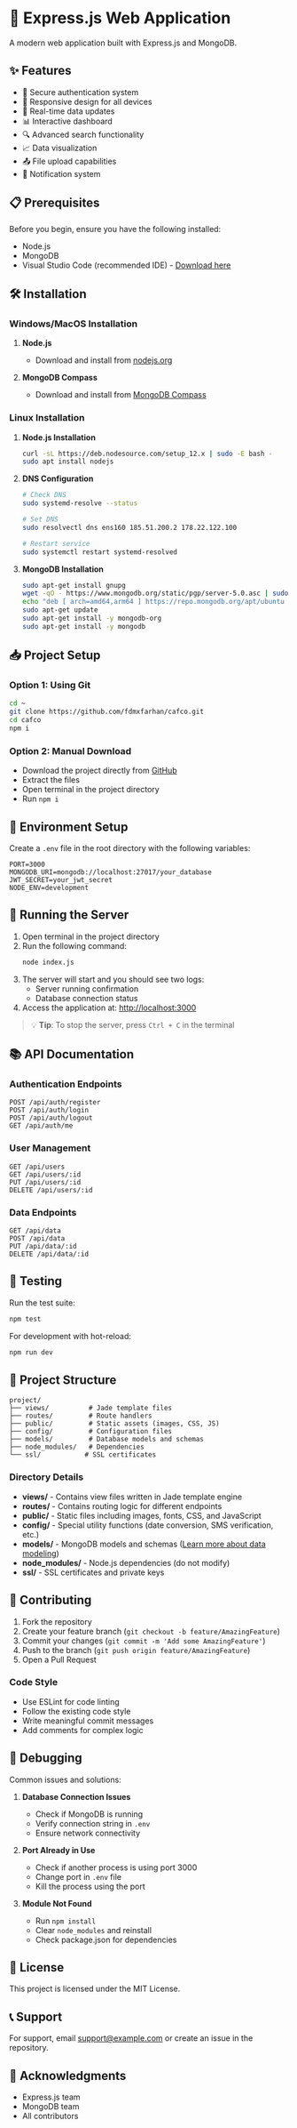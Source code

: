 # 🚀 Express.js Web Application

A modern web application built with Express.js and MongoDB.

## ✨ Features

- 🔐 Secure authentication system
- 📱 Responsive design for all devices
- 🔄 Real-time data updates
- 📊 Interactive dashboard
- 🔍 Advanced search functionality
- 📈 Data visualization
- 📤 File upload capabilities
- 🔔 Notification system

## 📋 Prerequisites

Before you begin, ensure you have the following installed:
- Node.js
- MongoDB
- Visual Studio Code (recommended IDE) - [Download here](https://code.visualstudio.com/download)

## 🛠️ Installation

### Windows/MacOS Installation
1. **Node.js**
   - Download and install from [nodejs.org](https://nodejs.org/en/download/)

2. **MongoDB Compass**
   - Download and install from [MongoDB Compass](https://www.mongodb.com/products/compass)

### Linux Installation
1. **Node.js Installation**
   ```bash
   curl -sL https://deb.nodesource.com/setup_12.x | sudo -E bash -
   sudo apt install nodejs
   ```

2. **DNS Configuration**
   ```bash
   # Check DNS
   sudo systemd-resolve --status

   # Set DNS
   sudo resolvectl dns ens160 185.51.200.2 178.22.122.100

   # Restart service
   sudo systemctl restart systemd-resolved
   ```

3. **MongoDB Installation**
   ```bash
   sudo apt-get install gnupg
   wget -qO - https://www.mongodb.org/static/pgp/server-5.0.asc | sudo apt-key add -
   echo "deb [ arch=amd64,arm64 ] https://repo.mongodb.org/apt/ubuntu xenial/mongodb-org/5.0 multiverse" | sudo tee /etc/apt/sources.list.d/mongodb-org-5.0.list
   sudo apt-get update
   sudo apt-get install -y mongodb-org
   sudo apt-get install -y mongodb
   ```

## 📥 Project Setup

### Option 1: Using Git
```bash
cd ~
git clone https://github.com/fdmxfarhan/cafco.git
cd cafco
npm i
```

### Option 2: Manual Download
- Download the project directly from [GitHub](https://github.com/fdmxfarhan/cafco/archive/refs/heads/main.zip)
- Extract the files
- Open terminal in the project directory
- Run `npm i`

## 🔧 Environment Setup

Create a `.env` file in the root directory with the following variables:

```env
PORT=3000
MONGODB_URI=mongodb://localhost:27017/your_database
JWT_SECRET=your_jwt_secret
NODE_ENV=development
```

## 🚀 Running the Server

1. Open terminal in the project directory
2. Run the following command:
   ```bash
   node index.js
   ```
3. The server will start and you should see two logs:
   - Server running confirmation
   - Database connection status
4. Access the application at: [http://localhost:3000](http://localhost:3000)

> 💡 **Tip**: To stop the server, press `Ctrl + C` in the terminal

## 📚 API Documentation

### Authentication Endpoints

```http
POST /api/auth/register
POST /api/auth/login
POST /api/auth/logout
GET /api/auth/me
```

### User Management

```http
GET /api/users
GET /api/users/:id
PUT /api/users/:id
DELETE /api/users/:id
```

### Data Endpoints

```http
GET /api/data
POST /api/data
PUT /api/data/:id
DELETE /api/data/:id
```

## 🧪 Testing

Run the test suite:

```bash
npm test
```

For development with hot-reload:

```bash
npm run dev
```

## 📁 Project Structure

```
project/
├── views/          # Jade template files
├── routes/         # Route handlers
├── public/         # Static assets (images, CSS, JS)
├── config/         # Configuration files
├── models/         # Database models and schemas
├── node_modules/   # Dependencies
└── ssl/           # SSL certificates
```

### Directory Details

- **views/** - Contains view files written in Jade template engine
- **routes/** - Contains routing logic for different endpoints
- **public/** - Static files including images, fonts, CSS, and JavaScript
- **config/** - Special utility functions (date conversion, SMS verification, etc.)
- **models/** - MongoDB models and schemas ([Learn more about data modeling](https://docs.mongodb.com/manual/data-modeling/))
- **node_modules/** - Node.js dependencies (do not modify)
- **ssl/** - SSL certificates and private keys

## 🤝 Contributing

1. Fork the repository
2. Create your feature branch (`git checkout -b feature/AmazingFeature`)
3. Commit your changes (`git commit -m 'Add some AmazingFeature'`)
4. Push to the branch (`git push origin feature/AmazingFeature`)
5. Open a Pull Request

### Code Style

- Use ESLint for code linting
- Follow the existing code style
- Write meaningful commit messages
- Add comments for complex logic

## 🐛 Debugging

Common issues and solutions:

1. **Database Connection Issues**
   - Check if MongoDB is running
   - Verify connection string in `.env`
   - Ensure network connectivity

2. **Port Already in Use**
   - Check if another process is using port 3000
   - Change port in `.env` file
   - Kill the process using the port

3. **Module Not Found**
   - Run `npm install`
   - Clear `node_modules` and reinstall
   - Check package.json for dependencies

## 📝 License

This project is licensed under the MIT License.

## 📞 Support

For support, email support@example.com or create an issue in the repository.

## 🙏 Acknowledgments

- Express.js team
- MongoDB team
- All contributors
